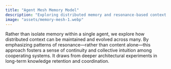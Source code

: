 ```yaml
---
title: "Agent Mesh Memory Model"
description: "Exploring distributed memory and resonance-based context across agents."
image: "assets/memory-mesh-1.webp"
---
```


Rather than isolate memory within a single agent, we explore how distributed context can be maintained and evolved across many. By emphasizing patterns of resonance—rather than content alone—this approach fosters a sense of continuity and collective intuition among cooperating systems. It draws from deeper architectural experiments in long-term knowledge retention and coordination.
